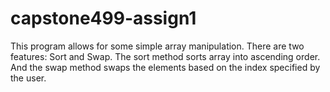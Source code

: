 # capstone499-assign1
 
This program allows for some simple array manipulation. There are two features: Sort and Swap.
The sort method sorts array into ascending order.
And the swap method swaps the elements based on the index specified by the user. 
